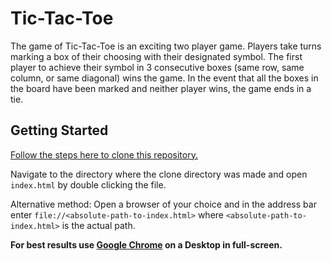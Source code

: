# Tic-Tac-Toe

The game of Tic-Tac-Toe is an exciting two player game. Players take turns marking a box of their choosing with their designated symbol. The first player to achieve their symbol in 3 consecutive boxes (same row, same column, or same diagonal) wins the game. In the event that all the boxes in the board have been marked and neither player wins, the game ends in a tie.

## Getting Started

[Follow the steps here to clone this repository.](https://help.github.com/articles/cloning-a-repository/)

Navigate to the directory where the clone directory was made and open `index.html` by double clicking the file.

Alternative method: Open a browser of your choice and in the address bar enter `file://<absolute-path-to-index.html>` where `<absolute-path-to-index.html>` is the actual path.

**For best results use [Google Chrome](https://www.google.com/chrome/browser/desktop/index.html) on a Desktop in full-screen.**
